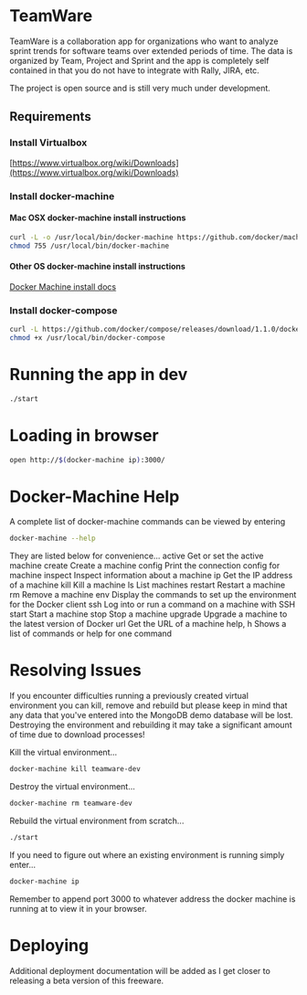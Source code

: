 # TeamWare
TeamWare is a collaboration app for organizations who want to analyze sprint trends for software teams over extended periods of time.  The data is organized by Team, Project and Sprint and the app is completely self contained in that you do not have to integrate with Rally, JIRA, etc.

The project is open source and is still very much under development.

## Requirements

### Install Virtualbox
[https://www.virtualbox.org/wiki/Downloads](https://www.virtualbox.org/wiki/Downloads)

### Install docker-machine

#### Mac OSX docker-machine install instructions
```bash
curl -L -o /usr/local/bin/docker-machine https://github.com/docker/machine/releases/download/v0.1.0/docker-machine_darwin-amd64
chmod 755 /usr/local/bin/docker-machine
```
#### Other OS docker-machine install instructions
[Docker Machine install docs](https://docs.docker.com/machine/)

### Install docker-compose
```bash
curl -L https://github.com/docker/compose/releases/download/1.1.0/docker-compose-`uname -s`-`uname -m` > /usr/local/bin/docker-compose
chmod +x /usr/local/bin/docker-compose
```


# Running the app in dev
```bash
./start
```
# Loading in browser
```bash
open http://$(docker-machine ip):3000/
```

# Docker-Machine Help
A complete list of docker-machine commands can be viewed by entering
```bash
docker-machine --help
```
They are listed below for convenience...
   active	Get or set the active machine
   create	Create a machine
   config	Print the connection config for machine
   inspect	Inspect information about a machine
   ip		Get the IP address of a machine
   kill		Kill a machine
   ls		List machines
   restart	Restart a machine
   rm		Remove a machine
   env		Display the commands to set up the environment for the Docker client
   ssh		Log into or run a command on a machine with SSH
   start	Start a machine
   stop		Stop a machine
   upgrade	Upgrade a machine to the latest version of Docker
   url		Get the URL of a machine
   help, h	Shows a list of commands or help for one command

# Resolving Issues   
If you encounter difficulties running a previously created virtual environment you can kill, remove and rebuild but
please keep in mind that any data that you've entered into the MongoDB demo database will be lost.  Destroying the
environment and rebuilding it may take a significant amount of time due to download processes!

Kill the virtual environment...
```bash
docker-machine kill teamware-dev
```
Destroy the virtual environment...
```bash
docker-machine rm teamware-dev
```
Rebuild the virtual environment from scratch...
```bash
./start
```

If you need to figure out where an existing environment is running simply enter...
```bash
docker-machine ip
```
Remember to append port 3000 to whatever address the docker machine is running at to view it in your browser. 


# Deploying
Additional deployment documentation will be added as I get closer to releasing a beta version of this freeware.